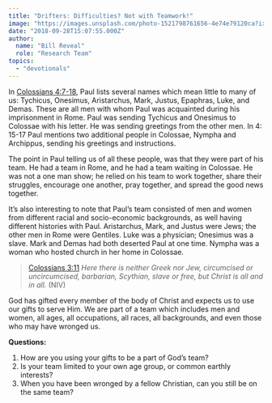 ```yaml
---
title: "Drifters: Difficulties? Not with Teamwork!"
image: "https://images.unsplash.com/photo-1521798761656-4e74e79120ca?ixlib=rb-0.3.5&q=85&fm=jpg&crop=entropy&cs=srgb&ixid=eyJhcHBfaWQiOjk2NjF9&s=c1b1156008f43e260082f7f9d49ef41c"
date: "2018-09-28T15:07:55.000Z"
author:
  name: "Bill Reveal"
  role: "Research Team"
topics:
  - "devotionals"
---
```

In [Colossians 4:7-18]( https://www.biblegateway.com/passage/?search=Colossians4:7-18), Paul lists several names which mean little to many of us: Tychicus, Onesimus, Aristarchus, Mark, Justus, Epaphras, Luke, and Demas. These are all men with whom Paul was acquainted during his imprisonment in Rome. Paul was sending Tychicus and Onesimus to Colossae with his letter. He was sending greetings from the other men. In 4: 15-17 Paul mentions two additional people in Colossae, Nympha and Archippus, sending his greetings and instructions. 

The point in Paul telling us of all these people, was that they were part of his team. He had a team in Rome, and he had a team waiting in Colossae. He was not a one man show; he relied on his team to work together, share their struggles, encourage one another, pray together, and spread the good news together.  

It’s also interesting to note that Paul’s team consisted of men and women from different racial and socio-economic backgrounds, as well having different histories with Paul. Aristarchus, Mark, and Justus were Jews; the other men in Rome were Gentiles. Luke was a physician; Onesimus was a slave. Mark and Demas had both deserted Paul at one time. Nympha was a woman who hosted church in her home in Colossae. 

> [Colossians 3:11](https://www.biblegateway.com/passage/?search=Colossians3:11) _Here there is neither Greek nor Jew, circumcised or uncircumcised, barbarian, Scythian, slave or free, but Christ is all and in all._ (NIV)

God has gifted every member of the body of Christ and expects us to use our gifts to serve Him. We are part of a team which includes men and women, all ages, all occupations, all races, all backgrounds, and even those who may have wronged us. 


**Questions:** 

1. How are you using your gifts to be a part of God’s team? 
2. Is your team limited to your own age group, or common earthly interests? 
3. When you have been wronged by a fellow Christian, can you still be on the same team? 
